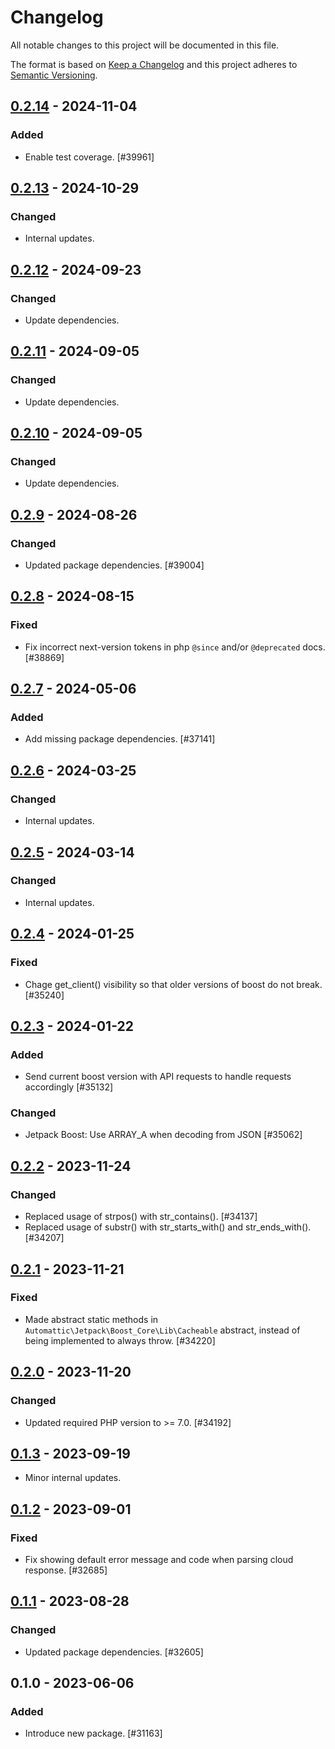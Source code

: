# Changelog

All notable changes to this project will be documented in this file.

The format is based on [Keep a Changelog](https://keepachangelog.com/en/1.0.0/)
and this project adheres to [Semantic Versioning](https://semver.org/spec/v2.0.0.html).

## [0.2.14] - 2024-11-04
### Added
- Enable test coverage. [#39961]

## [0.2.13] - 2024-10-29
### Changed
- Internal updates.

## [0.2.12] - 2024-09-23
### Changed
- Update dependencies.

## [0.2.11] - 2024-09-05
### Changed
- Update dependencies.

## [0.2.10] - 2024-09-05
### Changed
- Update dependencies.

## [0.2.9] - 2024-08-26
### Changed
- Updated package dependencies. [#39004]

## [0.2.8] - 2024-08-15
### Fixed
- Fix incorrect next-version tokens in php `@since` and/or `@deprecated` docs. [#38869]

## [0.2.7] - 2024-05-06
### Added
- Add missing package dependencies. [#37141]

## [0.2.6] - 2024-03-25
### Changed
- Internal updates.

## [0.2.5] - 2024-03-14
### Changed
- Internal updates.

## [0.2.4] - 2024-01-25
### Fixed
- Chage get_client() visibility so that older versions of boost do not break. [#35240]

## [0.2.3] - 2024-01-22
### Added
- Send current boost version with API requests to handle requests accordingly [#35132]

### Changed
- Jetpack Boost: Use ARRAY_A when decoding from JSON [#35062]

## [0.2.2] - 2023-11-24
### Changed
- Replaced usage of strpos() with str_contains(). [#34137]
- Replaced usage of substr() with str_starts_with() and str_ends_with(). [#34207]

## [0.2.1] - 2023-11-21
### Fixed
- Made abstract static methods in `Automattic\Jetpack\Boost_Core\Lib\Cacheable` abstract, instead of being implemented to always throw. [#34220]

## [0.2.0] - 2023-11-20
### Changed
- Updated required PHP version to >= 7.0. [#34192]

## [0.1.3] - 2023-09-19

- Minor internal updates.

## [0.1.2] - 2023-09-01
### Fixed
- Fix showing default error message and code when parsing cloud response. [#32685]

## [0.1.1] - 2023-08-28
### Changed
- Updated package dependencies. [#32605]

## 0.1.0 - 2023-06-06
### Added
- Introduce new package. [#31163]

[0.2.14]: https://github.com/Automattic/jetpack-boost-core/compare/v0.2.13...v0.2.14
[0.2.13]: https://github.com/Automattic/jetpack-boost-core/compare/v0.2.12...v0.2.13
[0.2.12]: https://github.com/Automattic/jetpack-boost-core/compare/v0.2.11...v0.2.12
[0.2.11]: https://github.com/Automattic/jetpack-boost-core/compare/v0.2.10...v0.2.11
[0.2.10]: https://github.com/Automattic/jetpack-boost-core/compare/v0.2.9...v0.2.10
[0.2.9]: https://github.com/Automattic/jetpack-boost-core/compare/v0.2.8...v0.2.9
[0.2.8]: https://github.com/Automattic/jetpack-boost-core/compare/v0.2.7...v0.2.8
[0.2.7]: https://github.com/Automattic/jetpack-boost-core/compare/v0.2.6...v0.2.7
[0.2.6]: https://github.com/Automattic/jetpack-boost-core/compare/v0.2.5...v0.2.6
[0.2.5]: https://github.com/Automattic/jetpack-boost-core/compare/v0.2.4...v0.2.5
[0.2.4]: https://github.com/Automattic/jetpack-boost-core/compare/v0.2.3...v0.2.4
[0.2.3]: https://github.com/Automattic/jetpack-boost-core/compare/v0.2.2...v0.2.3
[0.2.2]: https://github.com/Automattic/jetpack-boost-core/compare/v0.2.1...v0.2.2
[0.2.1]: https://github.com/Automattic/jetpack-boost-core/compare/v0.2.0...v0.2.1
[0.2.0]: https://github.com/Automattic/jetpack-boost-core/compare/v0.1.3...v0.2.0
[0.1.3]: https://github.com/Automattic/jetpack-boost-core/compare/v0.1.2...v0.1.3
[0.1.2]: https://github.com/Automattic/jetpack-boost-core/compare/v0.1.1...v0.1.2
[0.1.1]: https://github.com/Automattic/jetpack-boost-core/compare/v0.1.0...v0.1.1
